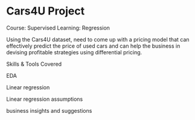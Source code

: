 # Cars4U Project
Course: Supervised Learning: Regression

Using the Cars4U dataset, need to come up with a pricing model that can effectively predict the price of used cars and can help the business in devising profitable strategies using differential pricing.

Skills & Tools Covered

EDA

Linear regression

Linear regression assumptions

business insights and suggestions

